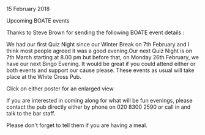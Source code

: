15 February 2018

Upcoming BOATE events

Thanks to Steve Brown for sending the following BOATE event details :

We had our first Quiz Night since our Winter Break on 7th February and I think most people agreed it was a good evening.Our next Quiz Night is on 7th March starting at 8.00 pm but before that, on Monday 26th February, we have our next Bingo Evening. It would be great if you could attend either or both events and support our cause please. These events as usual will take place at the White Cross Pub.

Click on either poster for an enlarged view

If you are interested in coming along for what will be fun evenings, please contact the pub directly either by phone on 020 8300 2590 or call in and talk to the bar staff.

Please don't forget to tell them if you are having a meal.
